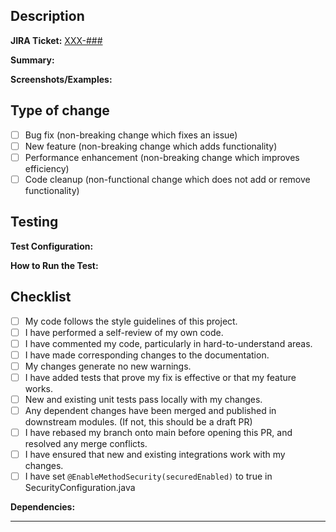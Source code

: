 ## Description

**JIRA Ticket:** [XXX-###](https://mfslcapstone.atlassian.net/browse/XXX-###)

**Summary:**
<!-- Please include a summary of the change, the issue it addresses, or the feature it implements. Clearly state the impact of this change on the existing system and any new functionalities being introduced. -->

**Screenshots/Examples:**
<!-- If applicable, add screenshots or examples to help explain your change. Label screenshots as necessary for clarity. -->

## Type of change

<!-- Please check the relevant option. -->

- [ ] Bug fix (non-breaking change which fixes an issue)
- [ ] New feature (non-breaking change which adds functionality)
- [ ] Performance enhancement (non-breaking change which improves efficiency)
- [ ] Code cleanup (non-functional change which does not add or remove functionality)

## Testing

**Test Configuration:**
<!-- Please describe your test configuration and the tests that you ran to verify your changes. Include any third-party dependencies that are required for this test. -->

**How to Run the Test:**
<!-- Provide step-by-step instructions on how to run the tests. Also, list any relevant details of your test environment. -->

## Checklist

<!-- Please check off the items you have completed and provide explanations as necessary. -->

- [ ] My code follows the style guidelines of this project.
- [ ] I have performed a self-review of my own code.
- [ ] I have commented my code, particularly in hard-to-understand areas.
- [ ] I have made corresponding changes to the documentation.
- [ ] My changes generate no new warnings.
- [ ] I have added tests that prove my fix is effective or that my feature works.
- [ ] New and existing unit tests pass locally with my changes.
- [ ] Any dependent changes have been merged and published in downstream modules. (If not, this should be a draft PR)
- [ ] I have rebased my branch onto main before opening this PR, and resolved any merge conflicts.
- [ ] I have ensured that new and existing integrations work with my changes.
- [ ] I have set `@EnableMethodSecurity(securedEnabled)` to true in SecurityConfiguration.java

**Dependencies:**
<!-- List any dependencies that this PR introduces and the steps taken to mitigate impact on other components. -->

---

<!-- Upon completing this template, please ensure that the PR title and content accurately reflect the changes and follow any PR naming conventions our team has established. -->

